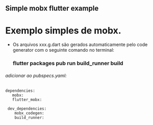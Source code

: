 ## Simple mobx flutter example
# Exemplo simples de mobx.

- Os arquivos xxx.g.dart são gerados automaticamente pelo code generator com o seguinte comando no terminal:
     
     ###      flutter packages pub run build_runner build




###### adicionar ao pubspecs.yaml:
```
dependencies:
   mobx:
   flutter_mobx:
  
 dev_dependencies:
    mobx_codegen: 
    build_runner:
```



